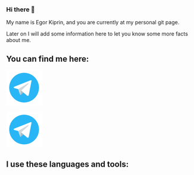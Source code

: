 ### Hi there 👋 
My name is Egor Kiprin, and you are currently at my personal git page.

Later on I will add some information here to let you know some more facts about me.

## You can find me here:

<div><a href="https://t.me/kiprin_egor"><img src="/icons/telegram.png" alt="Telegram"></a></div>

[![Telegram](/icons/telegram.png)](https://t.me/kiprin_egor)

<!-- <img src="/icons/telegram.png" alt="Telegram">
![/icons/telegram.png](Telegram) -->

 
## I use these languages and tools:

<!--
**konung-nvkz/konung-nvkz** is a ✨ _special_ ✨ repository because its `README.md` (this file) appears on your GitHub profile.

Here are some ideas to get you started:

- 🔭 I’m currently working on ...
- 🌱 I’m currently learning ...
- 👯 I’m looking to collaborate on ...
- 🤔 I’m looking for help with ...
- 💬 Ask me about ...
- 📫 How to reach me: ...
- 😄 Pronouns: ...
- ⚡ Fun fact: ...
-->
